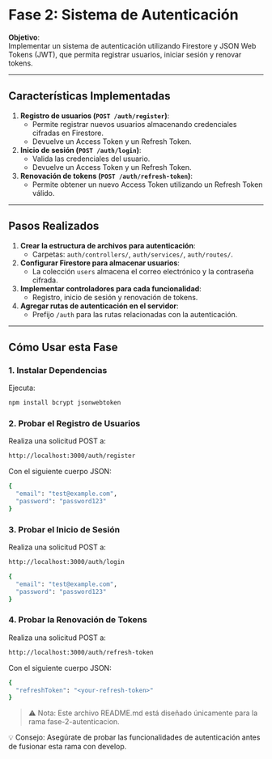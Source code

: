 # Fase 2: Sistema de Autenticación

**Objetivo**:  
Implementar un sistema de autenticación utilizando Firestore y JSON Web Tokens (JWT), que permita registrar usuarios, iniciar sesión y renovar tokens.

---

## Características Implementadas

1. **Registro de usuarios (`POST /auth/register`)**:
   - Permite registrar nuevos usuarios almacenando credenciales cifradas en Firestore.
   - Devuelve un Access Token y un Refresh Token.
2. **Inicio de sesión (`POST /auth/login`)**:
   - Valida las credenciales del usuario.
   - Devuelve un Access Token y un Refresh Token.
3. **Renovación de tokens (`POST /auth/refresh-token`)**:
   - Permite obtener un nuevo Access Token utilizando un Refresh Token válido.

---

## Pasos Realizados

1. **Crear la estructura de archivos para autenticación**:
   - Carpetas: `auth/controllers/`, `auth/services/`, `auth/routes/`.
2. **Configurar Firestore para almacenar usuarios**:
   - La colección `users` almacena el correo electrónico y la contraseña cifrada.
3. **Implementar controladores para cada funcionalidad**:
   - Registro, inicio de sesión y renovación de tokens.
4. **Agregar rutas de autenticación en el servidor**:
   - Prefijo `/auth` para las rutas relacionadas con la autenticación.

---

## Cómo Usar esta Fase

### 1. Instalar Dependencias
Ejecuta:

```bash
npm install bcrypt jsonwebtoken
```

### 2. Probar el Registro de Usuarios
Realiza una solicitud POST a:
```bash
http://localhost:3000/auth/register
```

Con el siguiente cuerpo JSON:
```bash
{
  "email": "test@example.com",
  "password": "password123"
}
```

### 3. Probar el Inicio de Sesión
Realiza una solicitud POST a:
```bash
http://localhost:3000/auth/login
```

```bash
{
  "email": "test@example.com",
  "password": "password123"
}
```

### 4. Probar la Renovación de Tokens
Realiza una solicitud POST a:

```bash
http://localhost:3000/auth/refresh-token
```
Con el siguiente cuerpo JSON:
```bash
{
  "refreshToken": "<your-refresh-token>"
}
```

> ⚠️ Nota: Este archivo README.md está diseñado únicamente para la rama fase-2-autenticacion.

💡 Consejo: Asegúrate de probar las funcionalidades de autenticación antes de fusionar esta rama con develop.